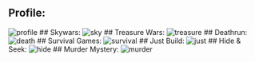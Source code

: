## Profile:
<img src="thehive/profile.jpg" alt="profile">
## Skywars:
<img src="thehive/sky.jpg" alt="sky">
## Treasure Wars:
<img src="thehive/treasure.jpg" alt="treasure">
## Deathrun:
<img src="thehive/death.jpg" alt="death">
## Survival Games:
<img src="thehive/survival.jpg" alt="survival">
## Just Build:
<img src="thehive/just.jpg" alt="just">
## Hide & Seek:
<img src="thehive/hide.jpg" alt="hide">
## Murder Mystery:
<img src="thehive/murder.jpg" alt="murder">
